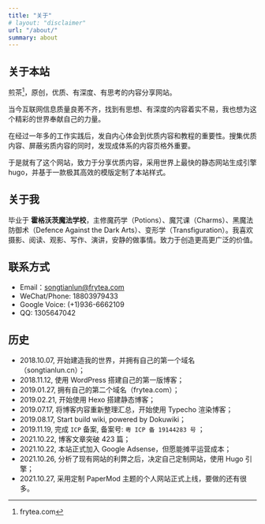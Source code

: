 ```yaml
---
title: "关于"
# layout: "disclaimer"
url: "/about/"
summary: about
---
```


## 关于本站

煎茶[^1]，原创，优质、有深度、有思考的内容分享网站。

当今互联网信息质量良莠不齐，找到有思想、有深度的内容着实不易，我也想为这个精彩的世界奉献自己的力量。

在经过一年多的工作实践后，发自内心体会到优质内容和教程的重要性。搜集优质内容、屏蔽劣质内容的同时，发现成体系的内容页格外重要。

于是就有了这个网站，致力于分享优质内容，采用世界上最快的静态网站生成引擎 hugo，并基于一款极其高效的模版定制了本站样式。

[^1]: frytea.com 

## 关于我

毕业于 **霍格沃茨魔法学校**，主修魔药学（Potions）、魔咒课（Charms）、黑魔法防御术（Defence Against the Dark Arts）、变形学（Transfiguration）。我喜欢摄影、阅读、观影、写作、演讲，安静的做事情。致力于创造更高更广泛的价值。

## 联系方式

- Email：[songtianlun@frytea.com](mailto:songtianlun@frytea.com)
- WeChat/Phone: 18803979433
- Google Voice: (+1)936-6662109
- QQ: 1305647042


## 历史

- 2018.10.07, 开始建造我的世界，并拥有自己的第一个域名（songtianlun.cn）；
- 2018.11.12, 使用 WordPress 搭建自己的第一版博客；
- 2019.01.27, 拥有自己的第二个域名（frytea.com）；
- 2019.02.21, 开始使用 Hexo 搭建静态博客；
- 2019.07.17, 将博客内容重新整理汇总，开始使用 Typecho 渲染博客；
- 2019.08.17, Start build wiki, powered by Dokuwiki；
- 2019.11.19, 完成 `ICP` 备案, 备案号: `粤 ICP 备 19144283 号` ；
- 2021.10.22, 博客文章突破 423 篇；
- 2021.10.22, 本站正式加入 Google Adsense，但愿能摊平运营成本；
- 2021.10.26, 分析了现有网站的利弊之后，决定自己定制网站，使用 Hugo 引擎；
- 2021.10.27, 采用定制 PaperMod 主题的个人网站正式上线，要做的还有很多。
